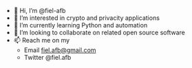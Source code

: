 - 👋 Hi, I’m @fiel-afb
- 👀 I’m interested in crypto and privacity applications 
- 🌱 I’m currently learning Python and automation
- 💞️ I’m looking to collaborate on related open source software
- 📫 Reach me on my
  -   Email fiel.afb@gmail.com
  -   Twitter @fiel.afb

<!---
fiel-afb/fiel-afb is a ✨ special ✨ repository because its `README.md` (this file) appears on your GitHub profile.
You can click the Preview link to take a look at your changes.
--->

